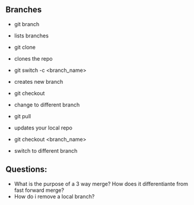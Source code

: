 ## Branches 

* git branch
* lists branches

* git clone 
* clones the repo

* git switch -c <branch_name> 
* creates new branch

* git checkout
* change to different branch 

* git pull
* updates your local repo

* git checkout <branch_name>
* switch to different branch


## Questions:

* What is the purpose of a 3 way merge? How does it differentiante from fast forward merge?
* How do i remove a local branch?